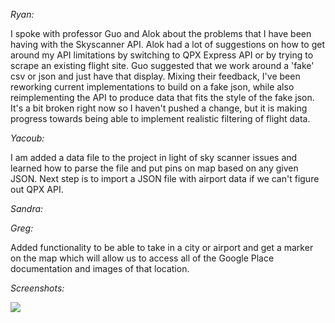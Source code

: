 *Ryan:*

I spoke with professor Guo and Alok about the problems that I have been having with the Skyscanner API. Alok had a lot of suggestions on how to get around my API limitations by switching to QPX Express API or by trying to scrape an existing flight site. Guo suggested that we work around a 'fake' csv or json and just have that display. Mixing their feedback, I've been reworking current implementations to build on a fake json, while also reimplementing the API to produce data that fits the style of the fake json. It's a bit broken right now so I haven't pushed a change, but it is making progress towards being able to implement realistic filtering of flight data.

*Yacoub:*

I am added a data file to the project in light of sky scanner issues and learned how to parse the file and put pins on map based on any given JSON. Next step is to import a JSON file with airport data if we can't figure out QPX API.

*Sandra:*



*Greg:*

Added functionality to be able to take in a city or airport and get a marker on the map which will allow us to access all of the Google Place documentation and images of that location.

*Screenshots:*

![](http://imgur.com/AtSTDj1.png)
